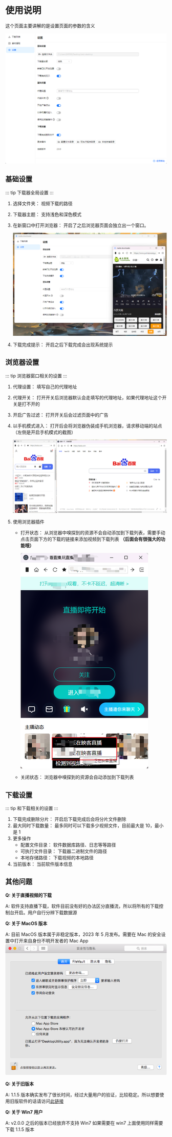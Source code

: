 # 使用说明

这个页面主要讲解的是设置页面的参数的含义

![step 1](./images/documents-step1.png)

## 基础设置

::: tip
下载器全局设置
:::

1. 选择文件夹： 视频下载的路径

2. 下载器主题： 支持浅色和深色模式

3. 在新窗口中打开浏览器： 开启了之后浏览器页面会独立出一个窗口。

   ![step 1](./images/documents-step2.png)

4. 下载完成提示： 开启之后下载完成会出现系统提示

## 浏览器设置

::: tip
浏览器窗口相关的设置
:::

1. 代理设置： 填写自己的代理地址

2. 代理开关： 打开开关后浏览器默认会走填写的代理地址，如果代理地址这个开关是打不开的

3. 开启广告过滤： 打开开关后会过滤页面中的广告

4. 以手机模式进入： 打开后会将浏览器伪装成手机浏览器，请求移动端的站点（左侧是开启手机模式的截图）

   ![step 2](./images/documents-step3.png)

5. 使用浏览器插件

   - 打开状态： 从浏览器中嗅探到的资源不会自动添加到下载列表，需要手动点击页面下方的下载的链接来添加视频到下载列表 **（后面会有很强大的功能哦）**

     ![step 3](./images/documents-step4.png)

   - 关闭状态： 浏览器中嗅探到的资源会自动添加到下载列表

## 下载设置

::: tip
和下载相关的设置
:::

1. 下载完成删除分片： 开启后下载完成后会将分片文件删除
2. 最大同时下载数量： 最多同时可以下载多少视频文件，目前最大是 10，最小是 1
3. 更多操作
   - 配置文件目录： 软件数据库路径、日志等等路径
   - 可执行文件目录： 下载器二进制文件的路径
   - 本地存储路径： 下载视频的本地路径
4. 当前版本： 当前软件版本信息

## 其他问题

**Q: 关于直播视频的下载**

A: 软件支持直播下载，软件目前没有好的办法区分直播流，所以将所有的下载控制台开启。用户自行分辨下载数据源

**Q: 关于 MacOS 版本**

A: 目前 MacOS 版本属于非稳定版本，2023 年 5 月发布。需要在 Mac 的安全设置中打开来自身份不明开发者的 Mac App
![QA1](./images/documents-qa1.png)

**Q: 关于旧版本**

A: 1.1.5 版本确实发布了很长时间，经过大量用户的验证，比较稳定。所以想要使用旧版软件的话请访问[此链接](https://baidu.com)

**Q: 关于 Win7 用户**

A: v2.0.0 之后的版本已经放弃不支持 Win7 如果需要在 win7 上面使用同样需要下载 1.1.5 版本
